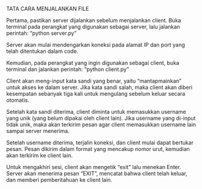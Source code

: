 TATA CARA MENJALANKAN FILE

Pertama, pastikan server dijalankan sebelum menjalankan client. Buka terminal pada perangkat yang digunakan sebagai server, lalu jalankan perintah: “python server.py”

Server akan mulai mendengarkan koneksi pada alamat IP dan port yang telah ditentukan dalam code.

Kemudian, pada perangkat yang ingin digunakan sebagai client, buka terminal dan jalankan perintah: “python client.py”

Client akan meng-input kata sandi yang benar, yaitu “mantapmainkan” untuk akses ke dalam server. Jika kata sandi salah, maka client akan diberi kesempatan sebanyak tiga kali untuk mengulang sebelum keluar secara otomatis.

Setelah kata sandi diterima, client diminta untuk memasukkan username yang unik (yang belum dipakai oleh client lain). Jika username yang di-input tidak unik, maka akan terkirim pesan agar client memasukkan username lain sampai server menerima.

Setelah username diterima, terjalin koneksi, dan client mulai dapat bertukar pesan. Pesan dikirim dalam format yang mencakup nomor urut, kemudian akan terkirim ke client lain.

Untuk mengakhiri sesi, client akan mengetik “exit” lalu menekan Enter. Server akan menerima pesan “EXIT”, mencatat bahwa client telah keluar, dan memberi pemberitahuan ke client lain.
